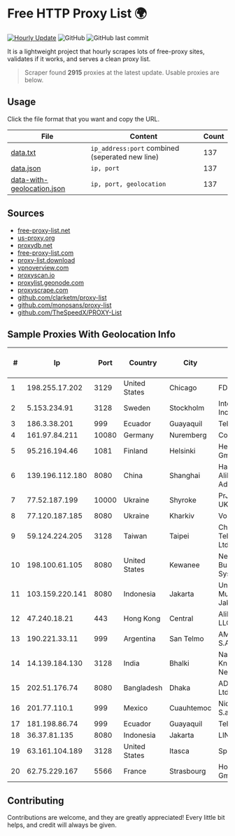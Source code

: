
# Free HTTP Proxy List 🌍

[![Hourly Update](https://github.com/mertguvencli/http-proxy-list/actions/workflows/main.yml/badge.svg?branch=main)](https://github.com/mertguvencli/http-proxy-list/actions/workflows/main.yml)
![GitHub](https://img.shields.io/github/license/mertguvencli/http-proxy-list)
![GitHub last commit](https://img.shields.io/github/last-commit/mertguvencli/http-proxy-list)

It is a lightweight project that hourly scrapes lots of free-proxy sites, validates if it works, and serves a clean proxy list.


> Scraper found **2915** proxies at the latest update. Usable proxies are below.

## Usage

Click the file format that you want and copy the URL.


|File|Content|Count|
|----|-------|-----|
|[data.txt](https://raw.githubusercontent.com/mertguvencli/http-proxy-list/main/proxy-list/data.txt)|`ip_address:port` combined (seperated new line)|137|
|[data.json](https://raw.githubusercontent.com/mertguvencli/http-proxy-list/main/proxy-list/data.json)|`ip, port`|137|
|[data-with-geolocation.json](https://raw.githubusercontent.com/mertguvencli/http-proxy-list/main/proxy-list/data-with-geolocation.json)|`ip, port, geolocation`|137|

## Sources

* [free-proxy-list.net](https://free-proxy-list.net)
* [us-proxy.org](https://www.us-proxy.org)
* [proxydb.net](http://proxydb.net)
* [free-proxy-list.com](https://free-proxy-list.com/?page=&port=&type%5B%5D=http&type%5B%5D=https&up_time=0&search=Search)
* [proxy-list.download](https://www.proxy-list.download/HTTP)
* [vpnoverview.com](https://vpnoverview.com/privacy/anonymous-browsing/free-proxy-servers)
* [proxyscan.io](https://www.proxyscan.io)
* [proxylist.geonode.com](https://proxylist.geonode.com/api/proxy-list?limit=300&page=1&sort_by=lastChecked&sort_type=desc&protocols=http,https)
* [proxyscrape.com](https://api.proxyscrape.com/v2/?request=displayproxies&protocol=http&timeout=10000&country=all&ssl=all&anonymity=all)
* [github.com/clarketm/proxy-list](https://raw.githubusercontent.com/clarketm/proxy-list/master/proxy-list-raw.txt)
* [github.com/monosans/proxy-list](https://raw.githubusercontent.com/monosans/proxy-list/main/proxies/http.txt)
* [github.com/TheSpeedX/PROXY-List](https://raw.githubusercontent.com/TheSpeedX/PROXY-List/master/http.txt)


## Sample Proxies With Geolocation Info

|#|Ip|Port|Country|City|Internet Service Provider|
|-|--|----|-------|----|-------------------------|
|1|198.255.17.202|3129|United States|Chicago|FDCservers.net|
|2|5.153.234.91|3128|Sweden|Stockholm|Inter Connects Inc|
|3|186.3.38.201|999|Ecuador|Guayaquil|Telconet S.A|
|4|161.97.84.211|10080|Germany|Nuremberg|Contabo GmbH|
|5|95.216.194.46|1081|Finland|Helsinki|Hetzner Online GmbH|
|6|139.196.112.180|8080|China|Shanghai|Hangzhou Alibaba Advertising Co|
|7|77.52.187.199|10000|Ukraine|Shyroke|PrJSC "VF UKRAINE"|
|8|77.120.187.185|8080|Ukraine|Kharkiv|Volia Kharkov|
|9|59.124.224.205|3128|Taiwan|Taipei|Chunghwa Telecom Co., Ltd.|
|10|198.100.61.105|8080|United States|Kewanee|Network Business Systems, Inc.|
|11|103.159.220.141|8080|Indonesia|Jakarta|Universitas Muhammadiyah Jakarta|
|12|47.240.18.21|443|Hong Kong|Central|Alibaba.com LLC|
|13|190.221.33.11|999|Argentina|San Telmo|AMX Argentina S.A.|
|14|14.139.184.130|3128|India|Bhalki|National Knowledge Network|
|15|202.51.176.74|8080|Bangladesh|Dhaka|ADN Telecom Ltd.|
|16|201.77.110.1|999|Mexico|Cuauhtemoc|Nidix Networks S.a. De C.V.|
|17|181.198.86.74|999|Ecuador|Guayaquil|Telconet S.A|
|18|36.37.81.135|8080|Indonesia|Jakarta|LINTASARTA|
|19|63.161.104.189|3128|United States|Itasca|Sprint|
|20|62.75.229.167|5566|France|Strasbourg|Host Europe GmbH|



## Contributing

Contributions are welcome, and they are greatly appreciated! Every
little bit helps, and credit will always be given.

